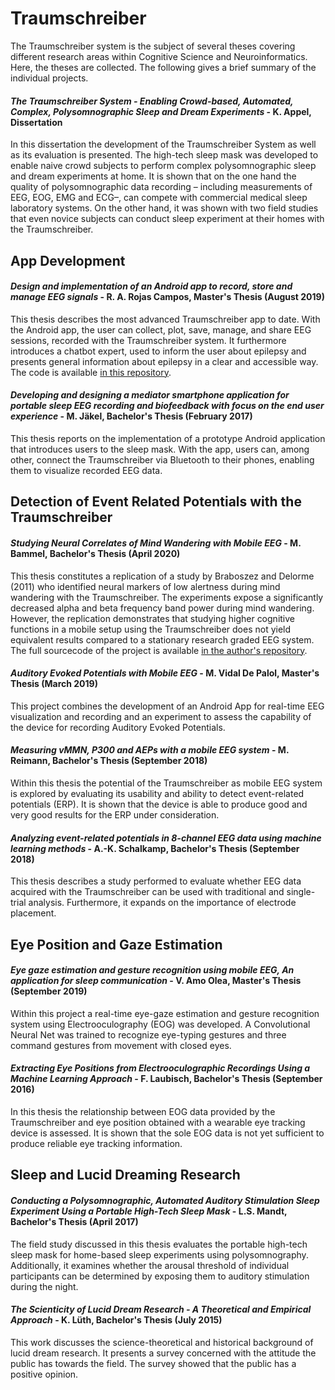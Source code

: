 # Traumschreiber
The Traumschreiber system is the subject of several theses covering different research areas within Cognitive Science and Neuroinformatics. Here, the theses are collected. The following gives a brief summary of the individual projects.

#### _The Traumschreiber System - Enabling Crowd-based, Automated, Complex, Polysomnographic Sleep and Dream Experiments_ - K. Appel, Dissertation

In this dissertation the development of the Traumschreiber System as well as its evaluation is presented. The high-tech sleep mask was developed to enable naive crowd
subjects to perform complex polysomnographic sleep and dream experiments at home. It is shown that on the one hand the quality of polysomnographic data recording – including measurements of EEG, EOG, EMG and ECG–, can compete with commercial medical sleep laboratory systems. On the other hand, it was shown with two field studies that even novice subjects can conduct sleep experiment at their homes with the Traumschreiber.


## App Development

#### _Design and implementation of an Android app to  record, store and manage EEG signals_ - R. A. Rojas Campos, Master's Thesis (August 2019)

This thesis describes the most advanced Traumschreiber app to date. With the Android app, the user can collect, plot, save, manage, and share EEG sessions, recorded with the Traumschreiber system. It furthermore introduces a chatbot expert, used to inform the user about epilepsy and presents general information about epilepsy in a clear and accessible way. The code is available [in this repository](https://github.com/adrocampos/EEG-Droid).


#### _Developing and designing a mediator smartphone application for portable sleep EEG recording and biofeedback with focus on the end user experience_ - M. Jäkel, Bachelor's Thesis (February 2017)

This thesis reports on the implementation of a prototype Android application that introduces users to the sleep mask. With the app, users can, among other, connect the Traumschreiber via Bluetooth to their phones, enabling them to visualize recorded EEG data.


## Detection of Event Related Potentials with the Traumschreiber


#### _Studying Neural Correlates of Mind Wandering with Mobile EEG_ - M. Bammel, Bachelor's Thesis (April 2020)

This thesis constitutes a replication of a study by Braboszez and Delorme (2011) who identified neural markers of low alertness during mind wandering with the Traumschreiber. The experiments expose a significantly decreased alpha and beta frequency band power during mind wandering. However, the replication demonstrates that studying higher cognitive functions in a mobile setup using the Traumschreiber does not yield equivalent results compared to a stationary research graded EEG system. The full sourcecode of the project is available [in the author's repository](https://github.com/mbammel/BscThesis).


#### _Auditory Evoked Potentials with Mobile EEG_ - M. Vidal De Palol, Master's Thesis (March 2019)

This project combines the development of an Android App for real-time EEG visualization and recording and an experiment to assess the capability of the device for recording Auditory Evoked Potentials.

#### _Measuring vMMN, P300 and AEPs with a mobile EEG system_ - M. Reimann, Bachelor's Thesis (September 2018)

Within this thesis the potential of the Traumschreiber as mobile EEG system is explored by evaluating its usability and ability to detect event-related potentials (ERP). It is shown that the device is able to produce good and very good results for the ERP under consideration.


#### _Analyzing event-related potentials in 8-channel EEG data using machine learning methods_ - A.-K. Schalkamp, Bachelor's Thesis (September 2018)

This thesis describes a study performed to evaluate whether EEG data acquired with the Traumschreiber can be used with traditional and single-trial analysis. Furthermore, it expands on the importance of electrode placement.

## Eye Position and Gaze Estimation

#### _Eye gaze estimation and gesture recognition using mobile EEG, An application for sleep communication_ - V. Amo Olea, Master's Thesis (September 2019)

Within this project a real-time eye-gaze estimation and gesture recognition
system using Electrooculography (EOG) was developed. A Convolutional Neural Net was trained to recognize eye-typing gestures and three command gestures from movement with closed eyes.

#### _Extracting Eye Positions from Electrooculographic Recordings Using a Machine Learning Approach_ - F. Laubisch, Bachelor's Thesis (September 2016)

In this thesis the relationship between EOG data provided by the Traumschreiber and eye position obtained with a wearable eye tracking device is assessed. It is shown that the sole EOG data is not yet sufficient to produce reliable eye tracking information.

## Sleep and Lucid Dreaming Research

#### _Conducting a Polysomnographic, Automated Auditory Stimulation Sleep Experiment Using a Portable High-Tech Sleep Mask_ - L.S. Mandt, Bachelor's Thesis (April 2017)
The field study discussed in this thesis evaluates the portable high-tech sleep mask for home-based sleep experiments using polysomnography. Additionally, it examines whether the arousal threshold of individual participants can be determined by exposing them to auditory stimulation during the night.


#### _The Scienticity of Lucid Dream Research - A Theoretical and Empirical Approach_ - K. Lüth, Bachelor's Thesis (July 2015)

This work discusses the science-theoretical and historical background of lucid dream research. It presents a survey concerned with the attitude the public has towards the field. The survey showed that the public has a positive opinion.   
